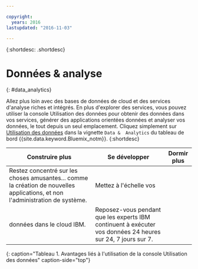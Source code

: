 ```yaml
---

copyright:
  years: 2016
lastupdated: "2016-11-03"

---
```


{:shortdesc: .shortdesc}

# Données & analyse
{: #data_analytics}

Allez plus loin avec des bases de données de cloud et des services d'analyse riches et intégrés. En plus d'explorer des
services, vous pouvez utiliser la console Utilisation des données pour obtenir des données dans vos services, générer des applications
orientées données et analyser vos données, le tout depuis un seul emplacement. Cliquez simplement sur [Utilisation des données](https://console.ng.bluemix.net/data/services/) dans la vignette `Data &  Analytics` du tableau de bord {{site.data.keyword.Bluemix_notm}}.
{:shortdesc}


Construire plus | Se développer | Dormir plus
---- | ---- | ----
Restez concentré sur les choses amusantes... comme la création de nouvelles applications, et non l'administration de système. | Mettez à l'échelle vos
données dans le cloud IBM. | Reposez-vous pendant que les experts IBM continuent à exécuter vos données 24 heures sur 24, 7 jours sur 7.
{: caption="Tableau 1. Avantages liés à l'utilisation de la console Utilisation des données" caption-side="top"}
